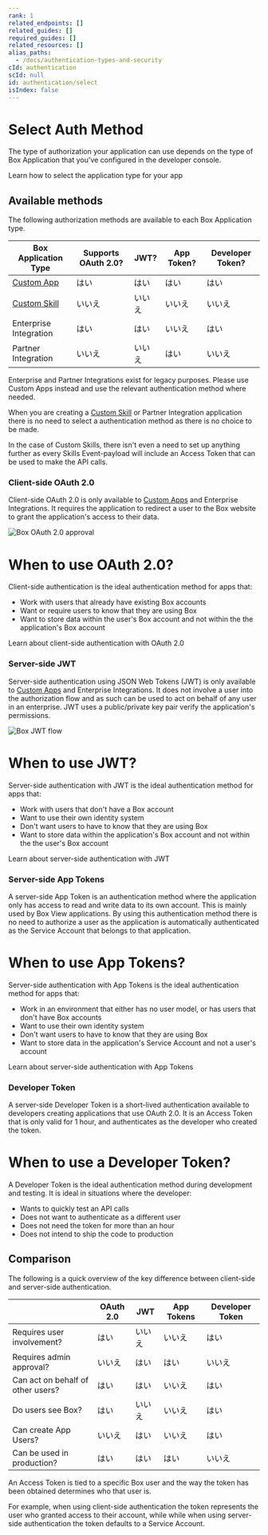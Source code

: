 ```yaml
---
rank: 1
related_endpoints: []
related_guides: []
required_guides: []
related_resources: []
alias_paths:
  - /docs/authentication-types-and-security
cId: authentication
scId: null
id: authentication/select
isIndex: false
---
```

# Select Auth Method

The type of authorization your application can use depends on the type of Box Application that you've configured in the developer console.

<CTA to="guide://applications/select">
Learn how to select the application type for your app

</CTA>

## Available methods

The following authorization methods are available to each Box Application type.

<!-- markdownlint-disable line-length -->

| Box Application Type         | Supports OAuth 2.0? | JWT? | App Token? | Developer Token? |
| ---------------------------- | ------------------- | ---- | ---------- | ---------------- |
| [Custom App][custom-app]     | はい                  | はい   | はい         | はい               |
| [Custom Skill][custom-skill] | いいえ                 | いいえ  | いいえ        | いいえ              |
| Enterprise Integration       | はい                  | はい   | いいえ        | はい               |
| Partner Integration          | いいえ                 | いいえ  | はい         | いいえ              |

<!-- markdownlint-enable line-length -->

<Message warning>

Enterprise and Partner Integrations exist for legacy purposes. Please use Custom Apps instead and use the relevant authentication method where needed.

</Message>

<Message>

When you are creating a [Custom Skill][custom-skill] or Partner Integration application there is no need to select a authentication method as there is no choice to be made.

In the case of Custom Skills, there isn't even a need to set up anything further as every Skills Event-payload will include an Access Token that can be used to make the API calls.

</Message>

### Client-side OAuth 2.0

Client-side OAuth 2.0 is only available to [Custom Apps][custom-app] and Enterprise Integrations. It requires the application to redirect a user to the Box website to grant the application's access to their data.

<ImageFrame center width="400" shadow border>

![Box OAuth 2.0 approval](./oauth2-grant.png)

</ImageFrame>

<Message>

# When to use OAuth 2.0?

Client-side authentication is the ideal authentication method for apps that:

* Work with users that already have existing Box accounts
* Want or require users to know that they are using Box
* Want to store data within the user's Box account and not within the the application's Box account

</Message>

<CTA to="guide://authentication/oauth2">
Learn about client-side authentication with OAuth 2.0

</CTA>

### Server-side JWT

Server-side authentication using JSON Web Tokens (JWT) is only available to [Custom Apps][custom-app] and Enterprise Integrations. It does not involve a user into the authorization flow and as such can be used to act on behalf of any user in an enterprise. JWT uses a public/private key pair verify the application's permissions.

<ImageFrame center shadow border>

![Box JWT flow](./jwt-flow.png)

</ImageFrame>

<Message>

# When to use JWT?

Server-side authentication with JWT is the ideal authentication method for apps that:

* Work with users that don't have a Box account
* Want to use their own identity system
* Don't want users to have to know that they are using Box
* Want to store data within the application's Box account and not within the the user's Box account

</Message>

<CTA to="guide://authentication/jwt">
Learn about server-side authentication with JWT

</CTA>

### Server-side App Tokens

A server-side App Token is an authentication method where the application only has access to read and write data to its own account. This is mainly used by Box View applications. By using this authentication method there is no need to authorize a user as the application is automatically authenticated as the Service Account that belongs to that application.

<Message>

# When to use App Tokens?

Server-side authentication with App Tokens is the ideal authentication method for apps that:

* Work in an environment that either has no user model, or has users that don't have Box accounts
* Want to use their own identity system
* Don't want users to have to know that they are using Box
* Want to store data in the application's Service Account and not a user's account

</Message>

<CTA to="guide://authentication/app-token">
Learn about server-side authentication with App Tokens

</CTA>

### Developer Token

A server-side Developer Token is a short-lived authentication available to developers creating applications that use OAuth 2.0. It is an Access Token that is only valid for 1 hour, and authenticates as the developer who created the token.

<Message>

# When to use a Developer Token?

A Developer Token is the ideal authentication method during development and testing. It is ideal in situations where the developer:

* Wants to quickly test an API calls
* Does not want to authenticate as a different user
* Does not need the token for more than an hour
* Does not intend to ship the code to production

</Message>

## Comparison

The following is a quick overview of the key difference between client-side and server-side authentication.

<!-- markdownlint-disable line-length -->

|                                   | OAuth 2.0 | JWT | App Tokens | Developer Token |
| --------------------------------- | --------- | --- | ---------- | --------------- |
| Requires user involvement?        | はい        | いいえ | いいえ        | はい              |
| Requires admin approval?          | いいえ       | はい  | はい         | いいえ             |
| Can act on behalf of other users? | はい        | はい  | いいえ        | はい              |
| Do users see Box?                 | はい        | いいえ | いいえ        | はい              |
| Can create App Users?             | いいえ       | はい  | いいえ        | はい              |
| Can be used in production?        | はい        | はい  | はい         | いいえ             |

<!-- markdownlint-enable line-length -->

<Message>

An Access Token is tied to a specific Box user and the way the token has been obtained determines who that user is.

For example, when using client-side authentication the token represents the user who granted access to their account, while while when using server-side authentication the token defaults to a Service Account.

</Message>

[custom-app]: guide://applications/custom-apps

[custom-skill]: guide://applications/custom-skills
